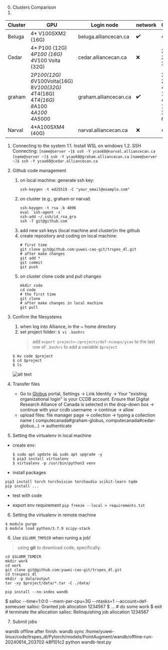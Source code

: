 0. Clusters Comparison
1. 
| Cluster  | GPU | Login node | network  |Cores|Stars  |
|----------|----------|----------|----------|----------|----------|
| Beluga    | 4* V100SXM2 (16G)   | beluga.alliancecan.ca  | :heavy_check_mark:  |40|:star: |
| Cedar    | 4* P100 (12G)<br> 4*P100 (16G)<br> 4*V100 Volta (32G)    | cedar.alliancecan.ca   |:x:|24<br> 24<br> 32| :star::star: |
| graham    | 2*P100(12G)<br> 6*V100Volta(16G)<br> 8*V100(32G)<br> 4*T4(16G)<br> 4*T4(16G)<br> 8*A100<br> 4*A100<br> 4*A5000 | graham.alliancecan.ca   |:heavy_check_mark: | 32<br> 28<br> 40<br> 16<br> 44<br> 128<br> 32<br> 64<br>|:star::star::star:  |
| Narval    | 4*A100SXM4 (40G)   | narval.alliancecan.ca   |:x: | 48|:star::star::star: |

1. Connecting to the system
   1.1. Install WSL on windows
   1.2. SSH Connecting: 
    `[name@server ~]$ ssh -Y ycao68@narval.alliancecan.ca`
    `[name@server ~]$ ssh -Y ycao68@graham.alliancecan.ca`
    `[name@server ~]$ ssh -Y ycao68@cedar.alliancecan.ca`

2. Github code management
   1. on local machine: generate ssh key:
        ```
        ssh-keygen -t ed25519 -C "your_email@example.com"
        ```
    2. on cluster (e.g., graham or narval)
        ```
        ssh-keygen -t rsa -b 4096
        eval `ssh-agent -s`
        ssh-add ~/.ssh/id_rsa_gra
        ssh -T git@github.com
        ```
   2. add new ssh keys (local machine and cluster)in the github
   3. create repository and coding on local machine:
        ```
        # first time
        git clone git@github.com:yuwei-cao-git/trspes_dl.git
        # after make changes
        git add *
        git commit
        git push
        ```
   4. on cluster clone code and pull changes
        ```
        mkdir code
        cd code
        # the first time
        git clone 
        # after make changes in local machine
        git pull
        ```
3. Confirm the filesystems
   1. when log into Alliance, in the ~ home directory
   2. set project folder: 
    `$ vi .bashrc`
        > add `export project=~/projects/def-ncoops/ycao` to the last row of `.bashrc` to add a variable `$project`

   ```
   $ mv code $project
   $ cd $project
   $ ls
   ```
   ![alt text](image-3.png)

4. Transfer files
   - Go to [Globus](https://globus.alliancecan.ca/file-manager) portal, Settings ->  Link Identity -> Your "existing organizational login" is your CCDB account. Ensure that Digital Research Alliance of Canada is selected in the drop-down box -> continue with your ccdb username -> continue -> allow
   - upload files: file manager page -> collection -> typing a collection name ( computecanada#graham-globus, computecanada#cedar-globus...) -> authenticate


5. Setting the virtualenv in local machine
- create env:
   
   ```
   $ sudo apt update && sudo apt upgrade -y
   $ pip3 install virtualenv
   $ virtualenv -p /usr/bin/python3 venv
   ```
- install packages
```
pip3 install torch torchvision torchaudio scikit-learn tqdm
pip install ...
```
- test with code

- export env requirement
   `pip freeze --local > requirements.txt`

6. Setting the virtualenv in remote machine
```
$ module purge
$ module load python/3.7.9 scipy-stack

```
6. Use `$SLURM_TMPDIR` when runing a job!
> using **git** to download code, specifically:
```
cd $SLURM_TEMDIR
mkdir work
cd work
git clone git@github.com:yuwei-cao-git/trspes_dl.git
cd trespecs_dl
mkdir -p data/output
tar -xy $project/data/*.tar -C ./data/

pip install --no-index wandb
``` 

$ salloc --time=1:0:0 --mem-per-cpu=3G --ntasks=1 --account=def-someuser
salloc: Granted job allocation 1234567
$ ...             # do some work
$ exit            # terminate the allocation
salloc: Relinquishing job allocation 1234567

7. Submit jobs

wandb offline
after finish:
wandb sync /home/yuwei-linux/code/trspes_dl/Pytorch/models/PointAugment/wandb/offline-run-20240614_203702-k8f101c2
python wandb-test.py